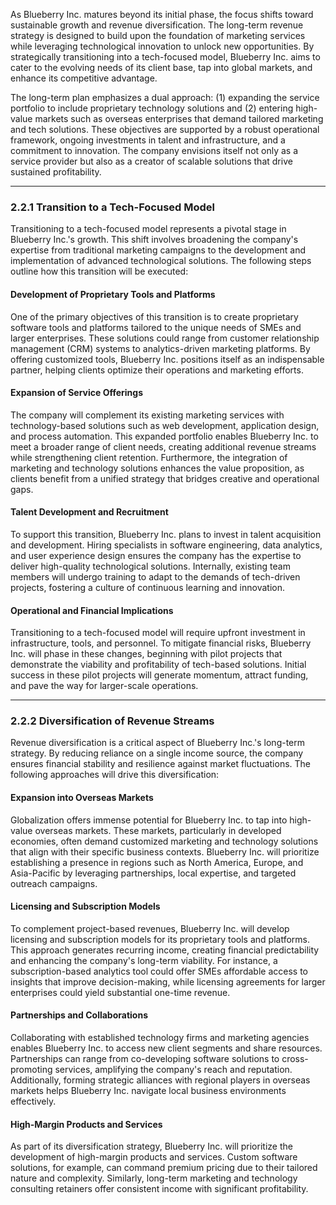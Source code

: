 

As Blueberry Inc. matures beyond its initial phase, the focus shifts toward sustainable growth and revenue diversification. The long-term revenue strategy is designed to build upon the foundation of marketing services while leveraging technological innovation to unlock new opportunities. By strategically transitioning into a tech-focused model, Blueberry Inc. aims to cater to the evolving needs of its client base, tap into global markets, and enhance its competitive advantage.

The long-term plan emphasizes a dual approach: (1) expanding the service portfolio to include proprietary technology solutions and (2) entering high-value markets such as overseas enterprises that demand tailored marketing and tech solutions. These objectives are supported by a robust operational framework, ongoing investments in talent and infrastructure, and a commitment to innovation. The company envisions itself not only as a service provider but also as a creator of scalable solutions that drive sustained profitability.

---

### 2.2.1 Transition to a Tech-Focused Model

Transitioning to a tech-focused model represents a pivotal stage in Blueberry Inc.'s growth. This shift involves broadening the company's expertise from traditional marketing campaigns to the development and implementation of advanced technological solutions. The following steps outline how this transition will be executed:

#### Development of Proprietary Tools and Platforms

One of the primary objectives of this transition is to create proprietary software tools and platforms tailored to the unique needs of SMEs and larger enterprises. These solutions could range from customer relationship management (CRM) systems to analytics-driven marketing platforms. By offering customized tools, Blueberry Inc. positions itself as an indispensable partner, helping clients optimize their operations and marketing efforts.

#### Expansion of Service Offerings

The company will complement its existing marketing services with technology-based solutions such as web development, application design, and process automation. This expanded portfolio enables Blueberry Inc. to meet a broader range of client needs, creating additional revenue streams while strengthening client retention. Furthermore, the integration of marketing and technology solutions enhances the value proposition, as clients benefit from a unified strategy that bridges creative and operational gaps.

#### Talent Development and Recruitment

To support this transition, Blueberry Inc. plans to invest in talent acquisition and development. Hiring specialists in software engineering, data analytics, and user experience design ensures the company has the expertise to deliver high-quality technological solutions. Internally, existing team members will undergo training to adapt to the demands of tech-driven projects, fostering a culture of continuous learning and innovation.

#### Operational and Financial Implications

Transitioning to a tech-focused model will require upfront investment in infrastructure, tools, and personnel. To mitigate financial risks, Blueberry Inc. will phase in these changes, beginning with pilot projects that demonstrate the viability and profitability of tech-based solutions. Initial success in these pilot projects will generate momentum, attract funding, and pave the way for larger-scale operations.

---

### 2.2.2 Diversification of Revenue Streams

Revenue diversification is a critical aspect of Blueberry Inc.'s long-term strategy. By reducing reliance on a single income source, the company ensures financial stability and resilience against market fluctuations. The following approaches will drive this diversification:

#### Expansion into Overseas Markets

Globalization offers immense potential for Blueberry Inc. to tap into high-value overseas markets. These markets, particularly in developed economies, often demand customized marketing and technology solutions that align with their specific business contexts. Blueberry Inc. will prioritize establishing a presence in regions such as North America, Europe, and Asia-Pacific by leveraging partnerships, local expertise, and targeted outreach campaigns.

#### Licensing and Subscription Models

To complement project-based revenues, Blueberry Inc. will develop licensing and subscription models for its proprietary tools and platforms. This approach generates recurring income, creating financial predictability and enhancing the company's long-term viability. For instance, a subscription-based analytics tool could offer SMEs affordable access to insights that improve decision-making, while licensing agreements for larger enterprises could yield substantial one-time revenue.

#### Partnerships and Collaborations

Collaborating with established technology firms and marketing agencies enables Blueberry Inc. to access new client segments and share resources. Partnerships can range from co-developing software solutions to cross-promoting services, amplifying the company's reach and reputation. Additionally, forming strategic alliances with regional players in overseas markets helps Blueberry Inc. navigate local business environments effectively.

#### High-Margin Products and Services

As part of its diversification strategy, Blueberry Inc. will prioritize the development of high-margin products and services. Custom software solutions, for example, can command premium pricing due to their tailored nature and complexity. Similarly, long-term marketing and technology consulting retainers offer consistent income with significant profitability.